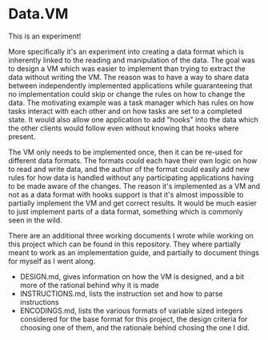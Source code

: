 # Data.VM
This is an experiment!

More specifically it's an experiment into creating a data format which is
inherently linked to the reading and manipulation of the data. The goal was to
design a VM which was easier to implement than trying to extract the data
without writing the VM. The reason was to have a way to share data between
independently implemented applications while guaranteeing that no implementation
could skip or change the rules on how to change the data. The motivating example
was a task manager which has rules on how tasks interact with each other and on
how tasks are set to a completed state. It would also allow one application to
add "hooks" into the data which the other clients would follow even without
knowing that hooks where present.

The VM only needs to be implemented once, then it can be re-used for different
data formats. The formats could each have their own logic on how to read and
write data, and the author of the format could easily add new rules for how data
is handled without any participating applications having to be made aware of the
changes. The reason it's implemented as a VM and not as a data format with hooks
support is that it's almost impossible to partially implement the VM and get
correct results. It would be much easier to just implement parts of a data
format, something which is commonly seen in the wild.

There are an additional three working documents I wrote while working on this
project which can be found in this repository. They where partially meant to
work as an implementation guide, and partially to document things for myself as
I went along.

- DESIGN.md, gives information on how the VM is designed, and a bit more of the
rational behind why it is made
- INSTRUCTIONS.md, lists the instruction set and how to parse instructions
- ENCODINGS.md, lists the various formats of variable sized integers considered
for the base format for this project, the design criteria for choosing one of
them, and the rationale behind chosing the one I did.
